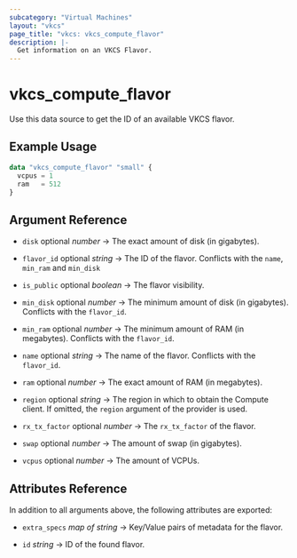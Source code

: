 ```yaml
---
subcategory: "Virtual Machines"
layout: "vkcs"
page_title: "vkcs: vkcs_compute_flavor"
description: |-
  Get information on an VKCS Flavor.
---
```


# vkcs_compute_flavor

Use this data source to get the ID of an available VKCS flavor.

## Example Usage

```terraform
data "vkcs_compute_flavor" "small" {
  vcpus = 1
  ram   = 512
}
```

## Argument Reference
- `disk` optional *number* &rarr;  The exact amount of disk (in gigabytes).

- `flavor_id` optional *string* &rarr;  The ID of the flavor. Conflicts with the `name`, `min_ram` and `min_disk`

- `is_public` optional *boolean* &rarr;  The flavor visibility.

- `min_disk` optional *number* &rarr;  The minimum amount of disk (in gigabytes). Conflicts with the `flavor_id`.

- `min_ram` optional *number* &rarr;  The minimum amount of RAM (in megabytes). Conflicts with the `flavor_id`.

- `name` optional *string* &rarr;  The name of the flavor. Conflicts with the `flavor_id`.

- `ram` optional *number* &rarr;  The exact amount of RAM (in megabytes).

- `region` optional *string* &rarr;  The region in which to obtain the Compute client. If omitted, the `region` argument of the provider is used.

- `rx_tx_factor` optional *number* &rarr;  The `rx_tx_factor` of the flavor.

- `swap` optional *number* &rarr;  The amount of swap (in gigabytes).

- `vcpus` optional *number* &rarr;  The amount of VCPUs.


## Attributes Reference
In addition to all arguments above, the following attributes are exported:
- `extra_specs` *map of* *string* &rarr;  Key/Value pairs of metadata for the flavor.

- `id` *string* &rarr;  ID of the found flavor.


